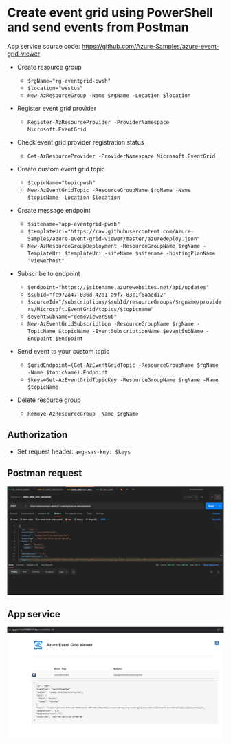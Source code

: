 ﻿# Create event grid using PowerShell and send events from Postman

App service source code: https://github.com/Azure-Samples/azure-event-grid-viewer

- Create resource group
    - `$rgName="rg-eventgrid-pwsh"`
    - `$location="westus"`
    - `New-AzResourceGroup -Name $rgName -Location $location`

- Register event grid provider
    - `Register-AzResourceProvider -ProviderNamespace Microsoft.EventGrid`

- Check event grid provider registration status
    - `Get-AzResourceProvider -ProviderNamespace Microsoft.EventGrid`

- Create custom event grid topic
    - `$topicName="topicpwsh"`
    - `New-AzEventGridTopic -ResourceGroupName $rgName -Name $topicName -Location $location`

- Create message endpoint
    - `$sitename="app-eventgrid-pwsh"`
    - `$templateUri="https://raw.githubusercontent.com/Azure-Samples/azure-event-grid-viewer/master/azuredeploy.json"`
    - `New-AzResourceGroupDeployment -ResourceGroupName $rgName -TemplateUri $templateUri -siteName $sitename -hostingPlanName "viewerhost"`

- Subscribe to endpoint
    - `$endpoint="https://$sitename.azurewebsites.net/api/updates"`
    - `$subId="fc972a47-036d-42a1-a9f7-83c1f6aaed12"`
    - `$sourceId="/subscriptions/$subId/resourceGroups/$rgname/providers/Microsoft.EventGrid/topics/$topicname"`
    - `$eventSubName="demoViewerSub"`
    - `New-AzEventGridSubscription -ResourceGroupName $rgName -TopicName $topicName -EventSubscriptionName $eventSubName -Endpoint $endpoint`

- Send event to your custom topic
    - `$gridEndpoint=(Get-AzEventGridTopic -ResourceGroupName $rgName -Name $topicName).Endpoint`
    - `$keys=Get-AzEventGridTopicKey -ResourceGroupName $rgName -Name $topicName`

- Delete resource group
    - `Remove-AzResourceGroup -Name $rgName`

## Authorization

- Set request header: `aeg-sas-key: $keys`

## Postman request

![postman_request](./event_grid/01_event_grid_postman.PNG)

## App service

![app_service](./event_grid/02_event_grid_receiver.PNG)